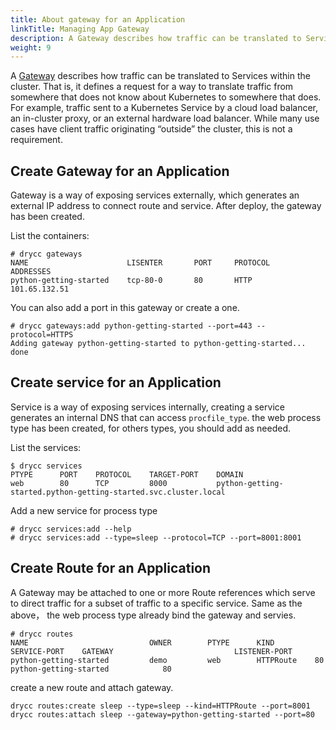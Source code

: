 ```yaml
---
title: About gateway for an Application
linkTitle: Managing App Gateway
description: A Gateway describes how traffic can be translated to Services within the cluster.
weight: 9
---
```



A [Gateway][gateway api] describes how traffic can be translated to Services within the cluster. That is, it defines a request for a way to translate traffic from somewhere that does not know about Kubernetes to somewhere that does. For example, traffic sent to a Kubernetes Service by a cloud load balancer, an in-cluster proxy, or an external hardware load balancer. While many use cases have client traffic originating “outside” the cluster, this is not a requirement.

## Create Gateway for an Application

Gateway is a way of exposing services externally, which generates an external IP address to connect route and service.
After deploy, the gateway has been created.

List the containers:
```
# drycc gateways
NAME                      LISENTER       PORT     PROTOCOL    ADDRESSES      
python-getting-started    tcp-80-0       80       HTTP        101.65.132.51     
```

You can also add a port in this gateway or create a one.
```
# drycc gateways:add python-getting-started --port=443 --protocol=HTTPS
Adding gateway python-getting-started to python-getting-started... done     
```

## Create service for an Application

Service is a way of exposing services internally, creating a service generates an internal DNS that can access `procfile_type`.
the web process type has been created, for others types, you should add as needed.

List the services:
```
$ drycc services
PTYPE      PORT    PROTOCOL    TARGET-PORT    DOMAIN                                    
web        80      TCP         8000           python-getting-started.python-getting-started.svc.cluster.local  
```

Add a new service for process type
```
# drycc services:add --help
# drycc services:add --type=sleep --protocol=TCP --port=8001:8001
```

## Create Route for an Application

A Gateway may be attached to one or more Route references which serve to direct traffic for a subset of traffic to a specific service.
Same as the above， the web process type already bind the gateway and servies.

```
# drycc routes
NAME                           OWNER        PTYPE      KIND         SERVICE-PORT    GATEWAY                           LISTENER-PORT             
python-getting-started         demo         web        HTTPRoute    80              python-getting-started            80  
```

create a new route and attach gateway.
```
drycc routes:create sleep --type=sleep --kind=HTTPRoute --port=8001
drycc routes:attach sleep --gateway=python-getting-started --port=80
```


[gateway api]: https://gateway-api.sigs.k8s.io/
